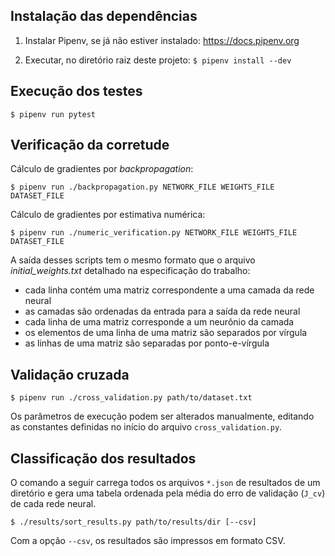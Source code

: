 ## Instalação das dependências

1. Instalar Pipenv, se já não estiver instalado: https://docs.pipenv.org

2. Executar, no diretório raiz deste projeto: `$ pipenv install --dev`


## Execução dos testes

```
$ pipenv run pytest
```


## Verificação da corretude

Cálculo de gradientes por *backpropagation*:

```
$ pipenv run ./backpropagation.py NETWORK_FILE WEIGHTS_FILE DATASET_FILE
```

Cálculo de gradientes por estimativa numérica:

```
$ pipenv run ./numeric_verification.py NETWORK_FILE WEIGHTS_FILE DATASET_FILE
```

A saída desses scripts tem o mesmo formato que o arquivo *initial_weights.txt* detalhado na especificação do trabalho:

  * cada linha contém uma matriz correspondente a uma camada da rede neural
  * as camadas são ordenadas da entrada para a saída da rede neural
  * cada linha de uma matriz corresponde a um neurônio da camada
  * os elementos de uma linha de uma matriz são separados por vírgula
  * as linhas de uma matriz são separadas por ponto-e-vírgula


## Validação cruzada

```
$ pipenv run ./cross_validation.py path/to/dataset.txt
```

Os parâmetros de execução podem ser alterados manualmente, editando as constantes definidas no início do arquivo `cross_validation.py`.


## Classificação dos resultados

O comando a seguir carrega todos os arquivos `*.json` de resultados de um diretório e gera uma tabela ordenada pela média do erro de validação (`J_cv`) de cada rede neural.

```
$ ./results/sort_results.py path/to/results/dir [--csv]
```

Com a opção `--csv`, os resultados são impressos em formato CSV.
